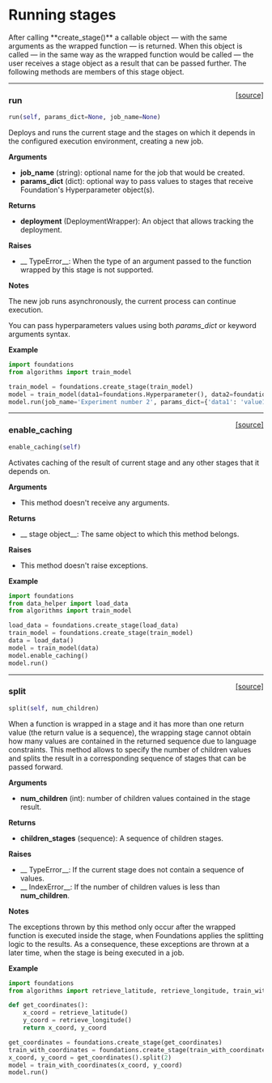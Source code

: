 <h1>Running stages</h1>
After calling **create_stage()** a callable object &mdash; with the same arguments as the wrapped function &mdash; is returned. When this object is called &mdash; in the same way as the wrapped function would be called &mdash; the user receives a stage object as a result that can be passed further. The following methods are members of this stage object.

----

<span style="float:right;">[[source]](https://github.com/DeepLearnI/foundations/blob/master/foundations/stage_connector_wrapper.py#L95)</span>

### run


```python
run(self, params_dict=None, job_name=None)
```



Deploys and runs the current stage and the stages on which it depends in the configured execution
environment, creating a new job.

__Arguments__

- __job_name__ (string): optional name for the job that would be created.
- __params_dict__ (dict): optional way to pass values to stages that receive Foundation's Hyperparameter object(s).

__Returns__

- __deployment__ (DeploymentWrapper): An object that allows tracking the deployment.

__Raises__

- __    TypeError__: When the type of an argument passed to the function wrapped by this stage is not supported.

__Notes__

The new job runs asynchronously, the current process can continue execution.

You can pass hyperparameters values using both *params_dict* or keyword arguments syntax.

__Example__

```python
import foundations
from algorithms import train_model

train_model = foundations.create_stage(train_model)
model = train_model(data1=foundations.Hyperparameter(), data2=foundations.Hyperparameter())
model.run(job_name='Experiment number 2', params_dict={'data1': 'value1'}, data2='value2')
```


----

<span style="float:right;">[[source]](https://github.com/DeepLearnI/foundations/blob/master/foundations/stage_connector_wrapper.py#L57)</span>

### enable_caching


```python
enable_caching(self)
```



Activates caching of the result of current stage and any other stages that it depends on.

__Arguments__

- This method doesn't receive any arguments.

__Returns__

- __    stage object__: The same object to which this method belongs.

__Raises__

- This method doesn't raise exceptions.

__Example__

```python
import foundations
from data_helper import load_data
from algorithms import train_model

load_data = foundations.create_stage(load_data)
train_model = foundations.create_stage(train_model)
data = load_data()
model = train_model(data)
model.enable_caching()
model.run()
```


----

<span style="float:right;">[[source]](https://github.com/DeepLearnI/foundations/blob/master/foundations/stage_connector_wrapper.py#L167)</span>

### split


```python
split(self, num_children)
```



When a function is wrapped in a stage and it has more than one return value (the return value
is a sequence), the wrapping stage cannot obtain how many values are contained in the returned
sequence due to language constraints. This method allows to specify the number of children values
and splits the result in a corresponding sequence of stages that can be passed forward.

__Arguments__

- __num_children__ (int): number of children values contained in the stage result.

__Returns__

- __children_stages__ (sequence): A sequence of children stages.

__Raises__

- __    TypeError__: If the current stage does not contain a sequence of values.
- __    IndexError__: If the number of children values is less than __num_children__.

__Notes__

The exceptions thrown by this method only occur after the wrapped function is executed inside the
stage, when Foundations applies the splitting logic to the results. As a consequence,
these exceptions are thrown at a later time, when the stage is being executed in a job.

__Example__

```python
import foundations
from algorithms import retrieve_latitude, retrieve_longitude, train_with_coordinates

def get_coordinates():
	x_coord = retrieve_latitude()
	y_coord = retrieve_longitude()
	return x_coord, y_coord

get_coordinates = foundations.create_stage(get_coordinates)
train_with_coordinates = foundations.create_stage(train_with_coordinates)
x_coord, y_coord = get_coordinates().split(2)
model = train_with_coordinates(x_coord, y_coord)
model.run()
```


